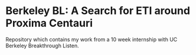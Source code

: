 # Berkeley BL: A Search for ETI around Proxima Centauri
Repository which contains my work from a 10 week internship with UC Berkeley Breakthrough Listen.
